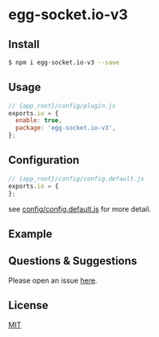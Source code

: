 # egg-socket.io-v3

<!--
Description here.
-->

## Install

```bash
$ npm i egg-socket.io-v3 --save
```

## Usage

```js
// {app_root}/config/plugin.js
exports.io = {
  enable: true,
  package: 'egg-socket.io-v3',
};
```

## Configuration

```js
// {app_root}/config/config.default.js
exports.io = {
};
```

see [config/config.default.js](config/config.default.js) for more detail.

## Example

<!-- example here -->

## Questions & Suggestions

Please open an issue [here](https://github.com/eggjs/egg/issues).

## License

[MIT](LICENSE)
